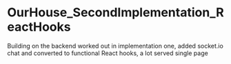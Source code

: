 # OurHouse_SecondImplementation_ReactHooks
Building on the backend worked out in implementation one, added socket.io chat and converted to functional React hooks,  a lot served single page
